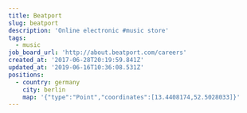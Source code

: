 ```yaml
---
title: Beatport
slug: beatport
description: 'Online electronic #music store'
tags:
  - music
job_board_url: 'http://about.beatport.com/careers'
created_at: '2017-06-28T20:19:59.841Z'
updated_at: '2019-06-16T10:36:08.531Z'
positions:
  - country: germany
    city: berlin
    map: '{"type":"Point","coordinates":[13.4408174,52.5028033]}'
---
```


